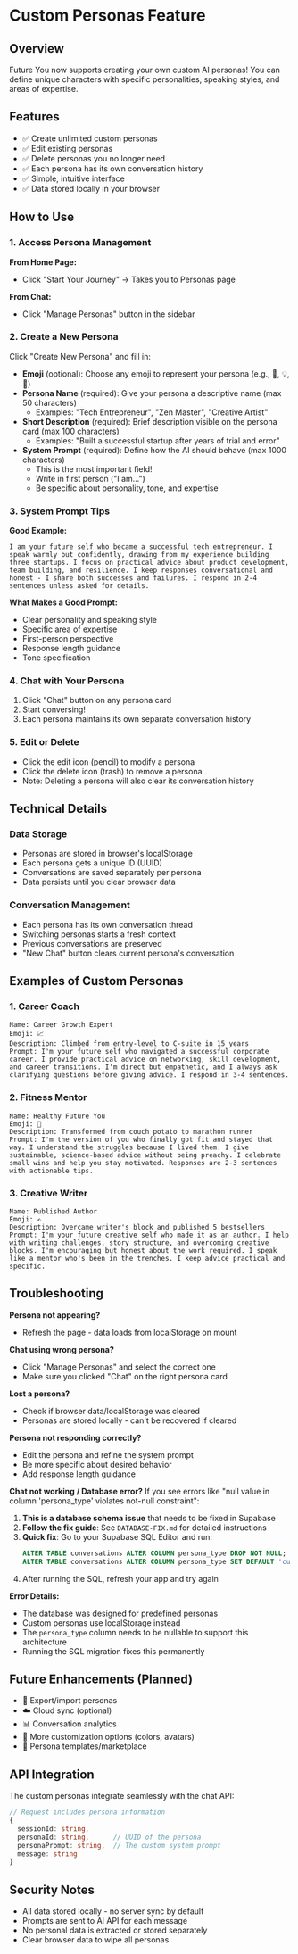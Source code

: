# Custom Personas Feature

## Overview

Future You now supports creating your own custom AI personas! You can define unique characters with specific personalities, speaking styles, and areas of expertise.

## Features

- ✅ Create unlimited custom personas
- ✅ Edit existing personas
- ✅ Delete personas you no longer need
- ✅ Each persona has its own conversation history
- ✅ Simple, intuitive interface
- ✅ Data stored locally in your browser

## How to Use

### 1. Access Persona Management

**From Home Page:**
- Click "Start Your Journey" → Takes you to Personas page

**From Chat:**
- Click "Manage Personas" button in the sidebar

### 2. Create a New Persona

Click "Create New Persona" and fill in:

- **Emoji** (optional): Choose any emoji to represent your persona (e.g., 🚀, 💡, 🎨)
- **Persona Name** (required): Give your persona a descriptive name (max 50 characters)
  - Examples: "Tech Entrepreneur", "Zen Master", "Creative Artist"
- **Short Description** (required): Brief description visible on the persona card (max 100 characters)
  - Examples: "Built a successful startup after years of trial and error"
- **System Prompt** (required): Define how the AI should behave (max 1000 characters)
  - This is the most important field!
  - Write in first person ("I am...")
  - Be specific about personality, tone, and expertise

### 3. System Prompt Tips

**Good Example:**
```
I am your future self who became a successful tech entrepreneur. I speak warmly but confidently, drawing from my experience building three startups. I focus on practical advice about product development, team building, and resilience. I keep responses conversational and honest - I share both successes and failures. I respond in 2-4 sentences unless asked for details.
```

**What Makes a Good Prompt:**
- Clear personality and speaking style
- Specific area of expertise
- First-person perspective
- Response length guidance
- Tone specification

### 4. Chat with Your Persona

1. Click "Chat" button on any persona card
2. Start conversing!
3. Each persona maintains its own separate conversation history

### 5. Edit or Delete

- Click the edit icon (pencil) to modify a persona
- Click the delete icon (trash) to remove a persona
- Note: Deleting a persona will also clear its conversation history

## Technical Details

### Data Storage

- Personas are stored in browser's localStorage
- Each persona gets a unique ID (UUID)
- Conversations are saved separately per persona
- Data persists until you clear browser data

### Conversation Management

- Each persona has its own conversation thread
- Switching personas starts a fresh context
- Previous conversations are preserved
- "New Chat" button clears current persona's conversation

## Examples of Custom Personas

### 1. Career Coach
```
Name: Career Growth Expert
Emoji: 📈
Description: Climbed from entry-level to C-suite in 15 years
Prompt: I'm your future self who navigated a successful corporate career. I provide practical advice on networking, skill development, and career transitions. I'm direct but empathetic, and I always ask clarifying questions before giving advice. I respond in 3-4 sentences.
```

### 2. Fitness Mentor
```
Name: Healthy Future You
Emoji: 💪
Description: Transformed from couch potato to marathon runner
Prompt: I'm the version of you who finally got fit and stayed that way. I understand the struggles because I lived them. I give sustainable, science-based advice without being preachy. I celebrate small wins and help you stay motivated. Responses are 2-3 sentences with actionable tips.
```

### 3. Creative Writer
```
Name: Published Author
Emoji: ✍️
Description: Overcame writer's block and published 5 bestsellers
Prompt: I'm your future creative self who made it as an author. I help with writing challenges, story structure, and overcoming creative blocks. I'm encouraging but honest about the work required. I speak like a mentor who's been in the trenches. I keep advice practical and specific.
```

## Troubleshooting

**Persona not appearing?**
- Refresh the page - data loads from localStorage on mount

**Chat using wrong persona?**
- Click "Manage Personas" and select the correct one
- Make sure you clicked "Chat" on the right persona card

**Lost a persona?**
- Check if browser data/localStorage was cleared
- Personas are stored locally - can't be recovered if cleared

**Persona not responding correctly?**
- Edit the persona and refine the system prompt
- Be more specific about desired behavior
- Add response length guidance

**Chat not working / Database error?**
If you see errors like "null value in column 'persona_type' violates not-null constraint":

1. **This is a database schema issue** that needs to be fixed in Supabase
2. **Follow the fix guide**: See `DATABASE-FIX.md` for detailed instructions
3. **Quick fix**: Go to your Supabase SQL Editor and run:
   ```sql
   ALTER TABLE conversations ALTER COLUMN persona_type DROP NOT NULL;
   ALTER TABLE conversations ALTER COLUMN persona_type SET DEFAULT 'custom';
   ```
4. After running the SQL, refresh your app and try again

**Error Details:**
- The database was designed for predefined personas
- Custom personas use localStorage instead
- The `persona_type` column needs to be nullable to support this architecture
- Running the SQL migration fixes this permanently

## Future Enhancements (Planned)

- 🔄 Export/import personas
- ☁️ Cloud sync (optional)
- 📊 Conversation analytics
- 🎨 More customization options (colors, avatars)
- 🔀 Persona templates/marketplace

## API Integration

The custom personas integrate seamlessly with the chat API:

```typescript
// Request includes persona information
{
  sessionId: string,
  personaId: string,      // UUID of the persona
  personaPrompt: string,  // The custom system prompt
  message: string
}
```

## Security Notes

- All data stored locally - no server sync by default
- Prompts are sent to AI API for each message
- No personal data is extracted or stored separately
- Clear browser data to wipe all personas
